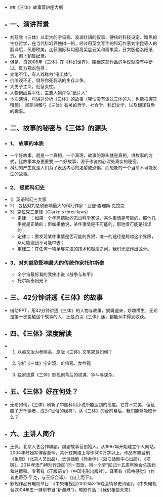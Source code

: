 - ##《三体》故事营讲座大纲
- ## 一、演讲背景
- 刘慈欣《三体》以宏大的宇宙观、波澜壮阔的叙事、硬核的科技设定、暗黑的生存哲学，在当代科幻界独树一帜，经过用英文写作的科幻作家刘宇昆等人的翻译后，风靡欧美，连获国际科幻最高奖星云奖和雨果奖，日文版也洛阳纸贵，创下销售纪录。
- 但是，自2006年《三体》在《科幻世界》，围绕这部作品的争议就没有中断过。反方观点包括：
- 文笔不佳，有人戏称为“电工体”。
- 价值观不正，倡导你死我活的生存斗争。
- 大男子主义，贬低女性。
- 人物刻画扁平化，主要人物浑似“纸片人”
- 本次演讲，将讲述分析《三体》的故事（哪怕没有读过三体的人，也能把握其精髓），顺带讲解与《三体》有关的哲学、社会学、科幻文学、以及翻译背后的趣事。
- ## 二、故事的秘密与《三体》的源头
- ### 1、 故事的本质
- 一个好故事，就是一个真相，一个真理，故事的源头就是真相。讲故事的方式，比故事本身更重要.一个好故事，源于作者内心深处真实的秘密。
- 科幻的产生就是人们为了表达内心的渴望或恐惧，而想象的一个当前不可能发生的故事。
- ### 2、 极简科幻史
- 1）英语科幻三大家
- 2） 包括对刘慈欣影响最大的科幻作家：亚瑟·查理斯·克拉克
- 3）克拉克三定律（Clarke's three laws）
    - 定律一：如果一个年高德劭的杰出科学家说，某件事情是可能的，那他几乎就是正确的；但如果他说，某件事情是不可能的，那他很可能是错误的；
    - 定律二：要发现某件事情是否可能的界限，唯一的途径是跨越这个界限，从可能跑到不可能中去；
    - 定律三：在任何一项足够先进的技术和魔法之间，我们无法作出区分。
- ### 3、对刘慈欣影响最大的传统作家托尔斯泰
    - 全宇宙最好看的武侠小说《战争与和平》
    - 托尔斯泰阳光下
- ## 三、42分钟讲透《三体》的故事
- 借助PPT，用42分钟讲透《三体》的人物与故事，娓娓道来，妙趣横生，无论是第一次接触这个故事的人，还是资深《三体》迷，都能从中得到收获。
- ## 四、《三体》深度解读
- 1. 以英文版为参照系，原版《三体》文笔究竟如何？
- 2. 剖析《三体》宇宙观、价值观、女性观
- 3. 独家披露《三体》影视剧背后的权谋、争斗与谋杀。
- ## 五、《三体》好在何处？
- 无论如何，《三体》刷新了中国科幻小说所能达到的高度。它并不完美，但征服了万千读者，成为“世俗的经典”。从《三体》的台前幕后，我们能够吸取什么？
- ## 六、主讲人简介
- 王佩，北京人艺合作编剧，编剧故事营创始人。从1997年开始建立个人网站，2004年开始写博客至今，共计在网络上写作500万字以上。作品有舞台剧《鱼眼》（北京人艺出品）、史诗话剧《怜香伴》（浙江话剧中心出品）、《项链》。2014年澳门特别行政区”同一首歌，同一个梦”回归十五周年晚会总策划和总撰稿。专著有《正版语文》（中国电影出版社）。译著有《风格感觉》（作者史蒂芬·平克，与王烁合译）、《自上而下》。
- 影视作品有电视节目：《中央电视台2002年3·15晚会情景史诗剧》，《中央电视台2004年五一特别节目“新海港”》，电影作品：《我们相信未来》
